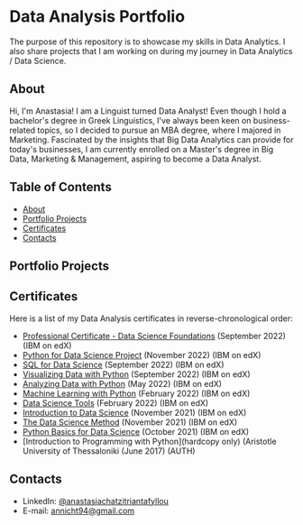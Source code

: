 # Data Analysis Portfolio

The purpose of this repository is to showcase my skills in Data Analytics. I also share projects that I am working on during my journey in Data Analytics / Data Science.

## About

Hi, I'm Anastasia! I am a Linguist turned Data Analyst! Even though I hold a bachelor's degree in Greek Linguistics, I've always been keen on business-related topics, so I decided to pursue an MBA degree, where I majored in Marketing. Fascinated by the insights that Big Data Analytics can provide for today's businesses, I am currently enrolled on a Master's degree in Big Data, Marketing & Management, aspiring to become a Data Analyst.
  

## Table of Contents
- [About](#about)
- [Portfolio Projects](#portfolio-projects)
- [Certificates](#certificates)
- [Contacts](#contacts)



## Portfolio Projects



## Certificates
Here is a list of my Data Analysis certificates in reverse-chronological order:
- [Professional Certificate - Data Science Foundations](https://credentials.edx.org/credentials/924eb4f34f2e464598cbf18f946c3724/) (September 2022) (IBM on edX)
- [Python for Data Science Project](https://courses.edx.org/certificates/a3231f057c104dfda42eefcaf2b06226) (November 2022) (IBM on edX)
- [SQL for Data Science](https://courses.edx.org/certificates/8f3377fb3a9840179e0835479a1e7bb1) (September 2022) (IBM on edX)
- [Visualizing Data with Python](https://courses.edx.org/certificates/050440af051d4b4cbf859befebaad22f) (September 2022) (IBM on edX)
- [Analyzing Data with Python](https://courses.edx.org/certificates/7bafbb33c72a429f8186ab82f38d6061) (May 2022) (IBM on edX)
- [Machine Learning with Python](https://courses.edx.org/certificates/8a7cee0258a04736b1c53c699327f8b8) (February 2022) (IBM on edX)
- [Data Science Tools](https://courses.edx.org/certificates/e7134da5d4584095910498786180f553) (February 2022) (IBM on edX)
- [Introduction to Data Science](https://courses.edx.org/certificates/a1f7fa467a184c09874a838d7acc224b) (November 2021) (IBM on edX)
- [The Data Science Method](https://courses.edx.org/certificates/0cf02f04e845407e9003e7432f7872f4) (November 2021) (IBM on edX)
- [Python Basics for Data Science](https://courses.edx.org/certificates/ddc22da7b1bb4e6cb90e3b3547b44d55) (October 2021) (IBM on edX)
- [Introduction to Programming with Python](hardcopy only) (Aristotle University of Thessaloniki (June 2017) (AUTH)

## Contacts
- LinkedIn: [@anastasiachatzitriantafyllou](www.linkedin.com/in/anastasiachatzi)
- E-mail: annicht94@gmail.com
